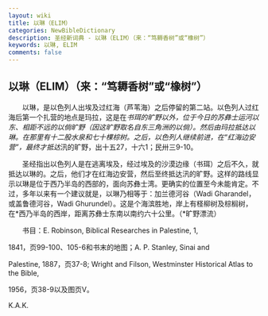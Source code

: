 ```yaml
---
layout: wiki
title: 以琳（ELIM）
categories: NewBibleDictionary
description: 圣经新词典 - 以琳（ELIM）（来：“笃耨香树”或“橡树”）
keywords: 以琳, ELIM
comments: false
---
```


## 以琳（ELIM）（来：“笃耨香树”或“橡树”）

　　以琳，是以色列人出埃及过红海（芦苇海）之后停留的第二站。以色列人过红海后第一个扎营的地点是玛拉，这是在*书珥的旷野以外，位于今日的苏彝士运河以东、相距不远的以倘旷野（因这旷野取名自东三角洲的以倘）。然后由玛拉抵达以琳。在那里有十二股水泉和七十棵棕树。之后，以色列人继续前进，在“红海边安营”，最终才抵达*汛的旷野，出十五27，十六1；民卅三9-10。

　　圣经指出以色列人是在逃离埃及，经过埃及的沙漠边缘（书珥）之后不久，就抵达以琳的。之后，他们才在红海边安营，然后至终抵达汛的旷野。这样的路线显示以琳是位于西乃半岛的西部的，面向苏彝士湾。更确实的位置至今未能肯定。不过，多年以来有一个建议就是，以琳乃相等于：加兰德河谷（Wadi Gharandel，或盖鲁德河谷，Wadi Ghurundel）。这是个海滨胜地，岸上有柽柳树及棕榈树，在*西乃半岛的西岸，距离苏彝士东南以南约六十公里。（*旷野漂流）

　　书目：E. Robinson, Biblical Researches in Palestine, 1,

1841，页99-100、105-6和书末的地图；A. P. Stanley, Sinai and

Palestine, 1887，页37-8; Wright and Filson, Westminster Historical Atlas to the Bible,

1956，页38-9以及图页V。

K.A.K.








